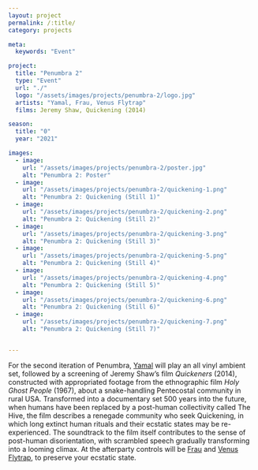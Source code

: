 ```yaml
---
layout: project
permalink: /:title/
category: projects

meta:
  keywords: "Event"

project:
  title: "Penumbra 2"
  type: "Event"
  url: "./"
  logo: "/assets/images/projects/penumbra-2/logo.jpg"
  artists: "Yamal, Frau, Venus Flytrap"
  films: Jeremy Shaw, Quickening (2014)

season:
  title: "0"
  year: "2021"

images:
  - image:
    url: "/assets/images/projects/penumbra-2/poster.jpg"
    alt: "Penumbra 2: Poster"
  - image:
    url: "/assets/images/projects/penumbra-2/quickening-1.png"
    alt: "Penumbra 2: Quickening (Still 1)"
  - image:
    url: "/assets/images/projects/penumbra-2/quickening-2.png"
    alt: "Penumbra 2: Quickening (Still 2)"
  - image:
    url: "/assets/images/projects/penumbra-2/quickening-3.png"
    alt: "Penumbra 2: Quickening (Still 3)"
  - image:
    url: "/assets/images/projects/penumbra-2/quickening-5.png"
    alt: "Penumbra 2: Quickening (Still 4)"
  - image:
    url: "/assets/images/projects/penumbra-2/quickening-4.png"
    alt: "Penumbra 2: Quickening (Still 5)"
  - image:
    url: "/assets/images/projects/penumbra-2/quickening-6.png"
    alt: "Penumbra 2: Quickening (Still 6)"
  - image:
    url: "/assets/images/projects/penumbra-2/quickening-7.png"
    alt: "Penumbra 2: Quickening (Still 7)"


---
```

<p>For the second iteration of Penumbra, <a href="https://www.instagram.com/zuihitsu/">Yamal</a> will play an all vinyl ambient set, followed by a screening of Jeremy Shaw’s film <em>Quickeners</em> (2014), constructed with appropriated footage from the ethnographic film <em>Holy Ghost People</em> (1967), about a snake-handling Pentecostal community in rural USA. Transformed into a documentary set 500 years into the future, when humans have been replaced by a post-human collectivity called The Hive, the film describes a renegade community who seek Quickening, in which long extinct human rituals and their ecstatic states may be re-experienced. The soundtrack to the film itself contributes to the sense of post-human disorientation, with scrambled speech gradually transforming into a looming climax. At the afterparty controls will be <a href="https://soundcloud.com/frauhilda">Frau</a> and <a href="https://www.instagram.com/rachelrach_/">Venus Flytrap</a>, to preserve your ecstatic state.</p>